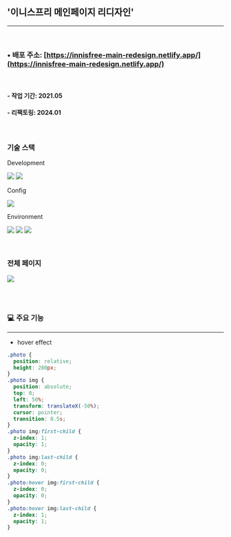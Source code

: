 ## '이니스프리 메인페이지 리디자인'

---

<br>

### • 배포 주소: [https://innisfree-main-redesign.netlify.app/](https://innisfree-main-redesign.netlify.app/)

<br>

#### - 작업 기간: 2021.05

#### - 리팩토링: 2024.01

<br>

### 기술 스택

Development

<p>
<img src="https://img.shields.io/badge/HTML5-E34F26?style=flat&logo=HTML5&logoColor=white" />
<img src="https://img.shields.io/badge/CSS3-1572B6?style=flat&logo=CSS3&logoColor=white" />
</p>

Config

<p>
<img src="https://img.shields.io/badge/npm-CB3837?style=flat&logo=npm&logoColor=white"/></a>
</p>

Environment

<p>
<img src="https://img.shields.io/badge/Visual Studio Code-007ACC?style=flat&logo=Visual Studio Code&logoColor=white"/></a>
<img src="https://img.shields.io/badge/Git-F05032?style=flat&logo=Git&logoColor=white"/></a>
<img src="https://img.shields.io/badge/GitHub-181717?style=flat&logo=GitHub&logoColor=white"/></a>
</p>
<br>

### 전체 페이지

<img src="https://github.com/azure0929/innisfree-main-redesign/assets/128226527/d751903c-bca6-40c9-8434-87b828d49236" />

<br><br>

### 💻 주요 기능

---

- hover effect

```css
.photo {
  position: relative;
  height: 280px;
}
.photo img {
  position: absolute;
  top: 0;
  left: 50%;
  transform: translateX(-50%);
  cursor: pointer;
  transition: 0.5s;
}
.photo img:first-child {
  z-index: 1;
  opacity: 1;
}
.photo img:last-child {
  z-index: 0;
  opacity: 0;
}
.photo:hover img:first-child {
  z-index: 0;
  opacity: 0;
}
.photo:hover img:last-child {
  z-index: 1;
  opacity: 1;
}
```
